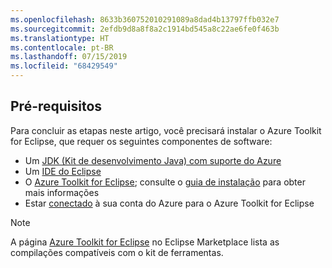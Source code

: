 ```yaml
---
ms.openlocfilehash: 8633b360752010291089a8dad4b13797ffb032e7
ms.sourcegitcommit: 2efdb9d8a8f8a2c1914bd545a8c22ae6fe0f463b
ms.translationtype: HT
ms.contentlocale: pt-BR
ms.lasthandoff: 07/15/2019
ms.locfileid: "68429549"
---
```

## <a name="prerequisites"></a>Pré-requisitos

Para concluir as etapas neste artigo, você precisará instalar o Azure Toolkit for Eclipse, que requer os seguintes componentes de software:

* Um [JDK (Kit de desenvolvimento Java) com suporte do Azure](https://aka.ms/azure-jdks)
* Um [IDE do Eclipse](http://www.eclipse.org/downloads/)
* O [Azure Toolkit for Eclipse](https://marketplace.eclipse.org/content/azure-toolkit-eclipse); consulte o [guia de instalação](../eclipse/azure-toolkit-for-eclipse-installation.md) para obter mais informações
* Estar [conectado](../eclipse/azure-toolkit-for-eclipse-sign-in-instructions.md) à sua conta do Azure para o Azure Toolkit for Eclipse

> [!NOTE]
> 
> A página [Azure Toolkit for Eclipse](http://marketplace.eclipse.org/content/azure-toolkit-eclipse) no Eclipse Marketplace lista as compilações compatíveis com o kit de ferramentas.
> 

<!--
> [!IMPORTANT]
> 
> If you are using the Azure Toolkit for Eclipse on Windows, the toolkit requires installing the Azure SDK 2.9.6 or later in order to use the Azure emulator. You have two options for installing the Azure SDK:
> 
> * You can download and install the Azure SDK by using the [Web Platform Installer (WebPI)](http://go.microsoft.com/fwlink/?LinkID=252838).
> * If you do not have the Azure SDK installed when you create your first Azure deployment project, you will be prompted to automatically download install the requisite version of the Azure SDK.
> 
> Note that the Azure SDK is required on Windows only.
> 
-->
